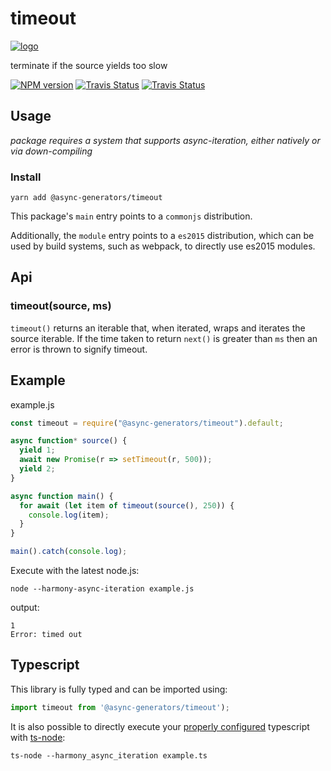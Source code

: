 # timeout
[![logo](https://avatars1.githubusercontent.com/u/31987273?v=4&s=110)][async-url]

terminate if the source yields too slow 

[![NPM version][npm-image]][npm-url]
[![Travis Status][travis-image]][travis-url]
[![Travis Status][codecov-image]][codecov-url]

## Usage

_package requires a system that supports async-iteration, either natively or via down-compiling_

### Install
```
yarn add @async-generators/timeout
```

This package's `main` entry points to a `commonjs` distribution. 

Additionally, the `module` entry points to a `es2015` distribution, which can be used by build systems, such as webpack, to directly use es2015 modules. 

## Api

### timeout(source, ms)

<code>timeout()</code> returns an iterable that, when iterated, wraps and iterates the source iterable. If the time taken to return `next()` is greater than `ms` then an error is thrown to signify timeout. 

## Example

example.js
```js
const timeout = require("@async-generators/timeout").default;

async function* source() {
  yield 1;
  await new Promise(r => setTimeout(r, 500));
  yield 2;
}

async function main() {
  for await (let item of timeout(source(), 250)) {
    console.log(item);
  }
}

main().catch(console.log);
```

Execute with the latest node.js: 

```
node --harmony-async-iteration example.js
```

output:
```
1
Error: timed out
```
## Typescript

This library is fully typed and can be imported using: 

```ts
import timeout from '@async-generators/timeout');
```

It is also possible to directly execute your [properly configured](https://stackoverflow.com/a/43694282/1657476) typescript with [ts-node](https://www.npmjs.com/package/ts-node):

```
ts-node --harmony_async_iteration example.ts
```

[npm-url]: https://npmjs.org/package/@async-generators/timeout
[npm-image]: https://img.shields.io/npm/v/@async-generators/timeout.svg
[npm-downloads]: https://img.shields.io/npm/dm/@async-generators/timeout.svg
[travis-url]: https://travis-ci.org/async-generators/timeout
[travis-image]: https://img.shields.io/travis/async-generators/timeout/master.svg
[codecov-url]: https://codecov.io/gh/async-generators/timeout
[codecov-image]: https://codecov.io/gh/async-generators/timeout/branch/master/graph/badge.svg
[async-url]: https://github.com/async-generators